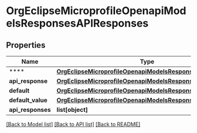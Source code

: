 # OrgEclipseMicroprofileOpenapiModelsResponsesAPIResponses

## Properties
Name | Type | Description | Notes
------------ | ------------- | ------------- | -------------
**** | [**OrgEclipseMicroprofileOpenapiModelsResponsesAPIResponse**](OrgEclipseMicroprofileOpenapiModelsResponsesAPIResponse.md) |  | [optional] 
**api_response** | [**OrgEclipseMicroprofileOpenapiModelsResponsesAPIResponse**](OrgEclipseMicroprofileOpenapiModelsResponsesAPIResponse.md) |  | [optional] 
**default** | [**OrgEclipseMicroprofileOpenapiModelsResponsesAPIResponse**](OrgEclipseMicroprofileOpenapiModelsResponsesAPIResponse.md) |  | [optional] 
**default_value** | [**OrgEclipseMicroprofileOpenapiModelsResponsesAPIResponse**](OrgEclipseMicroprofileOpenapiModelsResponsesAPIResponse.md) |  | [optional] 
**api_responses** | **list[object]** |  | [optional] 

[[Back to Model list]](../README.md#documentation-for-models) [[Back to API list]](../README.md#documentation-for-api-endpoints) [[Back to README]](../README.md)

